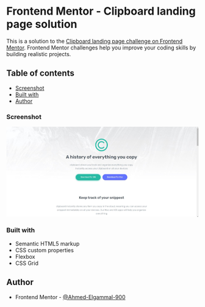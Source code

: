 # Frontend Mentor - Clipboard landing page solution

This is a solution to the [Clipboard landing page challenge on Frontend Mentor](https://www.frontendmentor.io/challenges/clipboard-landing-page-5cc9bccd6c4c91111378ecb9). Frontend Mentor challenges help you improve your coding skills by building realistic projects. 

## Table of contents

  - [Screenshot](#screenshot)
  - [Built with](#built-with)
  - [Author](#author)

### Screenshot

![project screenshot](./Images/Responsive%20website%20for%20iOS%20and%20Mac%20application.png)

### Built with

- Semantic HTML5 markup
- CSS custom properties
- Flexbox
- CSS Grid

## Author

- Frontend Mentor - [@Ahmed-Elgammal-900](https://www.frontendmentor.io/profile/Ahmed-Elgammal-900)
